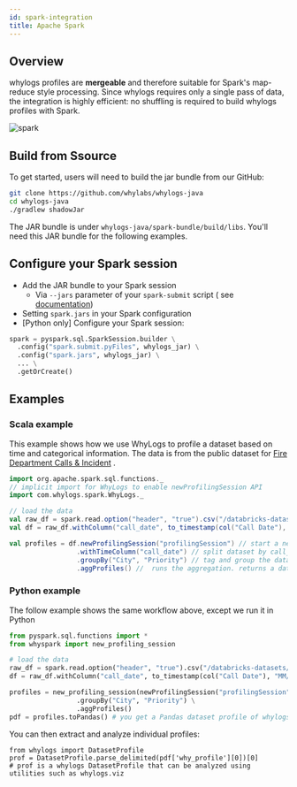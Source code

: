 ```yaml
---
id: spark-integration 
title: Apache Spark
---
```


## Overview

whylogs profiles are **mergeable** and therefore suitable for Spark's map-reduce style processing. Since whylogs
requires only a single pass of data, the integration is highly efficient: no shuffling is required to build whylogs
profiles with Spark.

![spark](/img/docs/spark.png)

## Build from Ssource

To get started, users will need to build the jar bundle from our GitHub:

```bash
git clone https://github.com/whylabs/whylogs-java
cd whylogs-java
./gradlew shadowJar
```

The JAR bundle is under `whylogs-java/spark-bundle/build/libs`. You'll need this JAR bundle for the following examples.

## Configure your Spark session

* Add the JAR bundle to your Spark session
  * Via `--jars` parameter of your `spark-submit` script (
    see [documentation](https://spark.apache.org/docs/latest/submitting-applications.html#advanced-dependency-management))
* Setting `spark.jars` in your Spark configuration
* [Python only] Configure your Spark session:

```python
spark = pyspark.sql.SparkSession.builder \
  .config("spark.submit.pyFiles", whylogs_jar) \
  .config("spark.jars", whylogs_jar) \
  ... \
  .getOrCreate()
```

## Examples
### Scala example

This example shows how we use WhyLogs to profile a dataset based on time and categorical information. The data is from
the public dataset
for [Fire Department Calls & Incident](https://databricks-prod-cloudfront.cloud.databricks.com/public/4027ec902e239c93eaaa8714f173bcfc/4338404698899132/4435723924568266/2419783655524824/latest.html)
.

```scala
import org.apache.spark.sql.functions._
// implicit import for WhyLogs to enable newProfilingSession API
import com.whylogs.spark.WhyLogs._

// load the data
val raw_df = spark.read.option("header", "true").csv("/databricks-datasets/timeseries/Fires/Fire_Department_Calls_for_Service.csv")
val df = raw_df.withColumn("call_date", to_timestamp(col("Call Date"), "MM/dd/YYYY"))

val profiles = df.newProfilingSession("profilingSession") // start a new WhyLogs profiling job
                 .withTimeColumn("call_date") // split dataset by call_date
                 .groupBy("City", "Priority") // tag and group the data with categorical information
                 .aggProfiles() //  runs the aggregation. returns a dataframe of <timestamp, datasetProfile> entries
```

### Python example

The follow example shows the same workflow above, except we run it in Python
```python
from pyspark.sql.functions import *
from whyspark import new_profiling_session

# load the data
raw_df = spark.read.option("header", "true").csv("/databricks-datasets/timeseries/Fires/Fire_Department_Calls_for_Service.csv")
df = raw_df.withColumn("call_date", to_timestamp(col("Call Date"), "MM/dd/YYYY"))

profiles = new_profiling_session(newProfilingSession("profilingSession"), name="fire_station_calls", time_colum="call_date") \
                 .groupBy("City", "Priority") \
                 .aggProfiles()
pdf = profiles.toPandas() # you get a Pandas dataset profile of whylogs
```

You can then extract and analyze individual profiles:

```
from whylogs import DatasetProfile
prof = DatasetProfile.parse_delimited(pdf['why_profile'][0])[0]
# prof is a whylogs DatasetProfile that can be analyzed using utilities such as whylogs.viz
```